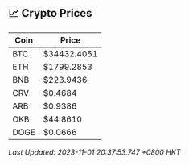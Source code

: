 ## 📈 Crypto Prices

| Coin | Price |
| ---- | ----- |
| BTC | $34432.4051 |
| ETH | $1799.2853 |
| BNB | $223.9436 |
| CRV | $0.4684 |
| ARB | $0.9386 |
| OKB | $44.8610 |
| DOGE | $0.0666 |

_Last Updated: 2023-11-01 20:37:53.747 +0800 HKT_